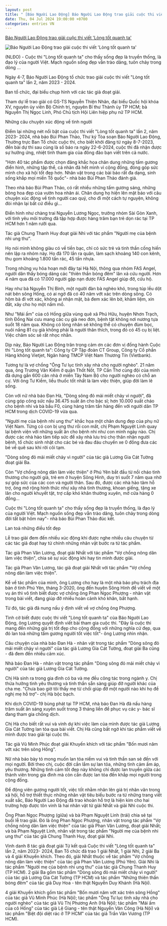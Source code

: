 ```yaml
---
layout: post
title: " [Báo Người Lao Động] Báo Người Lao Động trao giải cuộc thi viết 'Lòng tốt quanh ta'"
date: Thu, 04 Jul 2024 19:00:00 +0700
categories: entries VN
---
```

[Báo Người Lao Động trao giải cuộc thi viết 'Lòng tốt quanh ta'](https://nld.com.vn/bao-nguoi-lao-dong-trao-giai-cuoc-thi-viet-long-tot-quanh-ta-196240704140720145.htm)

![Báo Người Lao Động trao giải cuộc thi viết 'Lòng tốt quanh ta'](https://nld.mediacdn.vn/zoom/600_315/291774122806476800/2024/7/4/z56007908887865c93a9ec4593c23fb17e7baa1db0e85b-1720074409451312145695-199-0-1799-2560-crop-17200766943171199703283.jpg)

(NLĐO) - Cuộc thi "Lòng tốt quanh ta" cho thấy sống đẹp là truyền thống, là đạo lý của người Việt. Mạch nguồn sống đẹp vẫn trào dâng, tuôn chảy trong dòng ...

Ngày 4-7, Báo Người Lao Động tổ chức trao giải cuộc thi viết "Lòng tốt quanh ta" lần 2, năm 2023 - 2024.

Ban tổ chức, đại biểu chụp hình với các tác giả đoạt giải.

Tham dự lễ trao giải có GS-TS Nguyễn Thiện Nhân, đại biểu Quốc hội khóa XV, nguyên ủy viên Bộ Chính trị, nguyên Bí thư Thành ủy TP HCM; bà Nguyễn Thị Ngọc Linh, Phó Chủ tịch Hội Liên hiệp phụ nữ TP HCM.

Những câu chuyện xúc động về tình người

Điểm lại những nét nổi bật của cuộc thi viết "Lòng tốt quanh ta" lần 2, năm 2023- 2024, nhà báo Bùi Phan Thảo, Thư ký Tòa soạn Báo Người Lao Động, Thường trực Ban Tổ chức cuộc thi, cho biết khởi đăng từ ngày 8-7-2023, đến bài dự thi sau cùng là số báo ra ngày 22-6-2024, cuộc thi đã nhận được sự hưởng ứng, nhiệt tình tham gia của đông đảo bạn viết trên cả nước.

"Hơn 40 tác phẩm được chọn đăng khắc họa chân dung những tấm gương điển hình, những tập thể, cá nhân đã hết mình vì cộng đồng, đóng góp sức mình cho xã hội tốt đẹp hơn. Nhân vật trong các bài báo rất đa dạng, sinh sống khắp mọi miền Tổ quốc"- nhà báo Bùi Phan Thảo đánh giá.

Theo nhà báo Bùi Phan Thảo, có rất nhiều những tấm gương sáng, những bông hoa đẹp của vườn hoa nhân ái. Chân dung họ hiện lên mặt báo với câu chuyện xúc động về tình người cao quý, cho đi một cách tự nguyện, không đòi nhận lại bất cứ điều gì…

Điển hình như chàng trai Nguyễn Lương Ngọc, trưởng nhóm Sài Gòn Xanh, với tình yêu môi trường đã tập hợp được hàng trăm bạn trẻ dọn rác tại TP HCM hơn 1 năm rưỡi qua.

Tác giả Chung Thanh Huy đoạt giải Nhì với tác phẩm "Người mẹ của bệnh nhi ung thư".

Họ nói mình không giàu có về tiền bạc, chỉ có sức trẻ và tinh thần cống hiến nên lập ra nhóm này. Họ đã 170 lần ra quân, làm sạch khoảng 140 con kênh, thu gom khoảng 1.800 tấn rác, 45 tấn nhựa.

Trong những vụ hỏa hoạn mới đây tại Hà Nội, thông qua nhóm FAS Angel, người dân thấy bóng dáng các "thiên thần bóng đêm" lăn xả cứu người. Hơn 4 năm qua đã có 17.000 người gặp nạn được FAS Angel giúp đỡ, cứu hộ.

Hay như bà Nguyễn Thị Bình, một người đàn bà nghèo khó, trong túp lều dột nát bên sông Hồng, có ai ngờ đã có 40 năm vớt xác trên dòng sông. Có hôm bà đi vớt xác, không ai nhận mặt, bà đem xác lên bờ, khâm liệm, xin đất, xây cho họ một nấm mồ.

Như "Mái ấm" của cô Hồng giữa vùng quê xã Phú Hữu, huyện Nhơn Trạch, tỉnh Đồng Nai cưu mang các cụ già neo đơn, bệnh tật không nơi nương tựa suốt 18 năm qua. Không có lòng nhân sẽ không thể có chuyện đùm bọc, nuôi nấng 81 cụ già không phải là người thân thích, trong đó có 45 cụ bị liệt. Việc chăm sóc sẽ rất nhọc nhằn.

Dịp này, Báo Người Lao Động trân trọng cảm ơn các đơn vị đồng hành Cuộc thi "Lòng tốt quanh ta": Công ty CP Tập đoàn CT Group, Công ty Cổ phần Hàng không Vietjet, Ngân hàng TMCP Việt Nam Thương Tín (Vietbank).



Tương tự là vợ chồng "Ông Tư lục tỉnh xây nhà cho người nghèo". 21 năm qua, ông Trương Văn Kiềm ở quận Thốt Nốt, TP Cần Thơ cùng đội của mình đã dựng gần 600 căn nhà ở miền Tây Nam Bộ cho người nghèo có chỗ an cư. Với ông Tư Kiềm, liều thuốc tốt nhất là làm việc thiện, giúp đời làm lẽ sống.

Còn với nữ nhà báo Đan Hà, "Dòng sông đỏ mải miết chảy vì người", đã cùng góp công sức nấu 36.475 suất ăn cho bác sĩ; hơn 10.000 suất cháo cho bệnh nhi và bà bầu F0, cùng hàng trăm tấn hàng đến với người dân TP HCM trong dịch COVID-19 vừa qua.

"Người mẹ của bệnh nhi ung thư" khắc họa một chân dung đẹp của phụ nữ Việt Nam. Từng có con bị ung thư rồi con mất, chị Phạm Nguyệt Linh quay lại bệnh viện với những suất ăn cho bệnh nhi như con mình ngày nào. Chị được các nhà hảo tâm tiếp sức để xây nhà lưu trú cho thân nhân người bệnh, tổ chức sinh nhật cho các bé và đau đáu chuyến xe 0 đồng đưa các bé về quê sau khi rời cõi tạm.

"Dòng sông đỏ mải miết chảy vì người" của tác giả Lương Gia Cát Tường đoạt giải Ba.

Còn "Vợ chồng nông dân làm việc thiện" ở Phú Yên bắt đầu từ nồi cháo tình thương cho người già, trẻ em ở huyện Sông Hinh, duy trì suốt 7 năm qua nhờ sự góp sức của các con và người thân. Sau đó, được các nhà hảo tâm hỗ trợ, ông mở rộng hình thức như xây nhà tình thương, khoan giếng, tặng xe lăn cho người khuyết tật, trợ cấp khó khăn thường xuyên, mở cửa hàng 0 đồng…

Cuộc thi "Lòng tốt quanh ta" cho thấy sống đẹp là truyền thống, là đạo lý của người Việt. Mạch nguồn sống đẹp vẫn trào dâng, tuôn chảy trong dòng đời tất bật hôm nay"- nhà báo Bùi Phan Thảo đúc kết.

Lan toả những điều tốt đẹp

Lễ trao giải đem đến nhiều xúc động khi được nghe nhiều câu chuyện từ các tác giả đoạt hay từ chính những nhân vật bước ra từ tác phẩm.

Tác giả Phan Văn Lương, đoạt giải Nhất với tác phẩm "Vợ chồng nông dân làm việc thiện", chia sẻ sự xúc động khi hay tin mình được giải.

Tác giả Phan Văn Lương, tác giả đoạt giải Nhất với tác phẩm "Vợ chồng nông dân làm việc thiện".

Kể về tác phẩm của mình, ông Lương cho hay là một nhà báo phụ trách địa bàn ở tỉnh Phú Yên, tháng 3-2020, ông đến huyện Sông Hinh để viết về một vụ án thì vô tình biết được vợ chồng ông Phan Ngọc Phượng - nhân vật trong bài viết, đang giúp đỡ nhiều hoàn cảnh khó khăn, bất hạnh.

Từ đó, tác giả đã nung nấu ý định viết về vợ chồng ông Phượng.

Tình cờ biết được cuộc thi viết "Lòng tốt quanh ta" của Báo Người Lao Động, ông Lương quyết định viết bài tham gia cuộc thi. "Đây là cuộc thi mang đến những giá trị tốt đẹp cho cộng đồng với những nghĩa cử đẹp, qua đó lan toả những tấm gương người tốt việc tốt"- ông Lương nhìn nhận.

Câu chuyện của nhà báo Đan Hà - nhân vật trong tác phẩm "Dòng sông đỏ mải miết chảy vì người" của tác giả Lương Gia Cát Tường, đoạt giải Ba cũng - đã đem đến nhiều cảm xúc.

Nhà báo Đan Hà - nhân vật trong tác phẩm "Dòng sông đỏ mải miết chảy vì người" của tác giả Lương Gia Cát Tường.

Chị Hà sinh ra trong gia đình có ba và mẹ đều công tác trong ngành y. Chị thừa hưởng tình yêu thương và tinh thần sẵn sàng giúp đỡ người khác của cha mẹ. "Chưa bao giờ tôi thấy mẹ từ chối giúp đỡ một người nào khi họ đề nghị mẹ hỗ trợ"- chị Hà bộc bạch.

Khi dịch COVID-19 bùng phát tại TP HCM, nhà báo Đan Hà đã nấu hàng trăm suất ăn sáng xuyên suốt trong 3 tháng liền để phục vụ các y- bác sĩ đang tham gia chống dịch.

Chị Hà cho biết rất vui và vinh dự khi việc làm của mình được tác giả Lương Gia Cát Tường lan tỏa qua bài viết. Chị Hà cũng bất ngờ khi tác phẩm viết về mình được trao giải tại cuộc thi.

Tác giả Vũ Minh Phúc đoạt giải Khuyến khích với tác phẩm "Bốn mươi năm vớt xác trên sông Hồng".

Nữ nhà báo bày tỏ mong muốn lan tỏa niềm vui và tinh thần san sẻ đến với mọi người. Bởi theo chị, cuộc đời cần lắm sự lan tỏa, những tình cảm ấm áp, yêu thương. Những tình cảm tốt đẹp này không chỉ được lan truyền giữa các thành viên trong gia đình mà còn cần được lan tỏa đến khắp mọi người trong cộng đồng.

Để động viên gương người tốt, việc tốt nhằm nhân lên giá trị nhân văn trong xã hội, hỗ trợ thiết thực những nhân vật tiêu biểu bước ra từ những trang viết xuất sắc, Báo Người Lao Động đã trao khoản hỗ trợ là hiện kim cho hai trường hợp được tôn vinh là hai nhân vật từ giải Nhất và giải Nhì cuộc thi.

Ông Phan Ngọc Phượng (giữa) và bà Phạm Nguyệt Linh (trái) chia sẻ tại buổi lễ trao giải. Đó là ông Phan Ngọc Phượng, nhân vật trong tác phẩm "Vợ chồng nông dân làm việc thiện" của tác giả Phan Văn Lương, đoạt giải Nhất; và bà Phạm Nguyệt Linh, nhân vật trong tác phẩm "Người mẹ của bệnh nhi ung thư" của tác giả Chung Thanh Huy, đoạt giải Nhì.

Vinh danh 8 tác giả đoạt giải Từ kết quả Cuộc thi viết "Lòng tốt quanh ta" lần 2, năm 2023- 2024, Ban Tổ chức đã trao 1 giải Nhất, 1 giải Nhì, 2 giải Ba và 4 giải Khuyến khích. Theo đó, giải Nhất thuộc về tác phẩm "Vợ chồng nông dân làm việc thiện" của tác giả Phan Văn Lương (Phú Yên). Giải Nhì là tác phẩm "Người mẹ của bệnh nhi ung thư" của tác giả Chung Thanh Huy (TP HCM). 2 giải Ba gồm tác phẩm "Dòng sông đỏ mải miết chảy vì người" của tác giả Lương Gia Cát Tường (TP HCM) và tác phẩm "Những thiên thần bóng đêm" của tác giả Duy Hoa - tên thật Nguyễn Duy Khánh (Hà Nội).

4 giải Khuyến khích gồm tác phẩm "Bốn mươi năm vớt xác trên sông Hồng" của tác giả Vũ Minh Phúc (Hà Nội); tác phẩm "Ông Tư lục tỉnh xây nhà cho người nghèo" của tác giả Vũ Thị Phương Anh (Hà Nội); tác phẩm "Mái ấm của cô Hồng" của tác giả Lệ Giang - tên thật Nguyễn Văn Công (Hà Nội) và tác phẩm "Biệt đội diệt rác ở TP HCM" của tác giả Trần Văn Vương (TP HCM).

